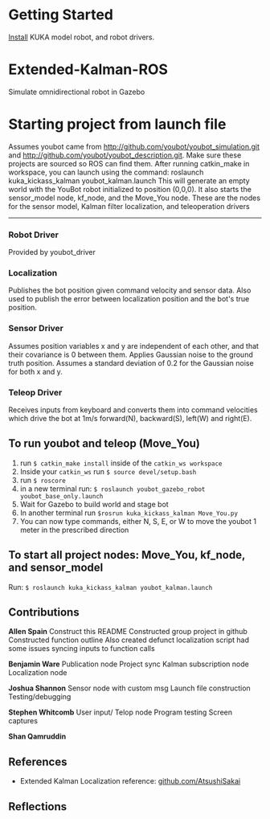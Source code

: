 # Getting Started
[Install](http://www.youbot-store.com/wiki/index.php/Gazebo_simulation) KUKA model robot, and robot drivers. 

# Extended-Kalman-ROS
Simulate omnidirectional robot in Gazebo 

# Starting project from launch file
Assumes youbot came from http://github.com/youbot/youbot_simulation.git and http://github.com/youbot/youbot_description.git. 
Make sure these projects are sourced so ROS can find them.
After running catkin_make in workspace, you can launch using the command:
roslaunch kuka_kickass_kalman youbot_kalman.launch 
This will generate an empty world with the YouBot robot initialized to position (0,0,0). It also starts the sensor_model node, kf_node, and the Move_You node. These are the nodes for the sensor model, Kalman filter localization, and teleoperation drivers

-----------------------------------
### Robot Driver
Provided by youbot_driver

### Localization
Publishes the bot position given command velocity and sensor data. Also used to publish the error between localization position and the bot's true position.  

### Sensor Driver
Assumes position variables x and y are independent of each other, and that their covariance is 0 between them. Applies Gaussian noise to the ground truth position. Assumes a standard deviation of 0.2 for the Gaussian noise for both x and y.

### Teleop Driver
Receives inputs from keyboard and converts them into command velocities which drive the bot at 1m/s forward(N), backward(S), left(W) and right(E). 

## To run youbot and teleop (Move_You)
1) run ```$ catkin_make install``` inside of the ```catkin_ws workspace```
2) Inside your ```catkin_ws``` run ```$ source devel/setup.bash```
3) run ```$ roscore```
4) in a new terminal run: ```$ roslaunch youbot_gazebo_robot youbot_base_only.launch``` 
5) Wait for Gazebo to build world and stage bot
6) In another terminal run ```$rosrun kuka_kickass_kalman Move_You.py``` 
7) You can now type commands, either N, S, E, or W to move the youbot 1 meter in the prescribed direction

## To start all project nodes: Move_You, kf_node, and sensor_model
Run: ```$ roslaunch kuka_kickass_kalman youbot_kalman.launch```

## Contributions
**Allen Spain**
Construct this README 
Constructed group project in github
Constructed function outline
Also created defunct localization script
had some issues syncing inputs to function calls

**Benjamin Ware** 
Publication node
Project sync
Kalman subscription node
Localization node

**Joshua Shannon** 
Sensor node with custom msg
Launch file construction
Testing/debugging

**Stephen Whitcomb** 
User input/ Telop node
Program testing
Screen captures

**Shan Qamruddin** 

## References
* Extended Kalman Localization reference: [github.com/AtsushiSakai](https://github.com/AtsushiSakai/PythonRobotics/tree/master/Localization/extended_kalman_filter)

## Reflections



